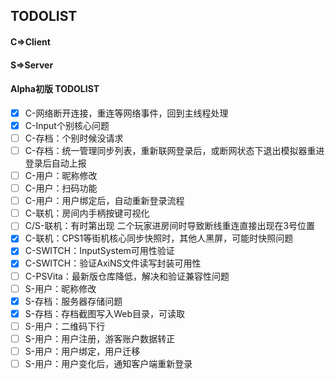 ## TODOLIST

#### C=>Client
#### S=>Server

#### Alpha初版 TODOLIST

- [x] C-网络断开连接，重连等网络事件，回到主线程处理
- [x] C-Input个别核心问题
- [ ] C-存档：个别时候没请求
- [ ] C-存档：统一管理同步列表，重新联网登录后，或断网状态下退出模拟器重进登录后自动上报
- [ ] C-用户：昵称修改
- [ ] C-用户：扫码功能
- [ ] C-用户：用户绑定后，自动重新登录流程
- [ ] C-联机：房间内手柄按键可视化
- [ ] C/S-联机：有时第出现 二个玩家进房间时导致断线重连直接出现在3号位置
- [x] C-联机：CPS1等街机核心同步快照时，其他人黑屏，可能时快照问题
- [x] C-SWITCH：InputSystem可用性验证
- [x] C-SWITCH：验证AxiNS文件读写封装可用性
- [ ] C-PSVita：最新版仓库降低，解决和验证兼容性问题
- [ ] S-用户：昵称修改
- [x] S-存档：服务器存储问题
- [x] S-存档：存档截图写入Web目录，可读取
- [ ] S-用户：二维码下行
- [ ] S-用户：用户注册，游客账户数据转正
- [ ] S-用户：用户绑定，用户迁移
- [ ] S-用户：用户变化后，通知客户端重新登录
